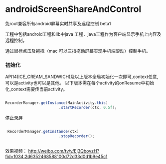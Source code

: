 # androidScreenShareAndControl
免root兼容所有android屏幕实时共享及远程控制 beta1

工程中包括android工程和lib中java 工程，java工程作为客户端显示手机上内容及远程控制，

通过鼠标点击及拖拽（mac 可以三指拖动屏幕实现手机端滚动）控制手机。


### 初始化

 API14(ICE_CREAM_SANDWICH)及以上版本全局初始化一次即可,context任意,可以是activity也可以是其他。
 以下版本需在每个activity的onResume中初始化,context需要传当前activity。
 
```java

RecorderManager.getInstance(MainActivity.this)
                        .startRecorder(ctx, 0.5f);

```

停止录屏

```java

 RecorderManager.getInstance(ctx)
                        .stopRecorder();
                        
```



效果视频：
http://weibo.com/tv/v/Ej3QbovzH?fid=1034:2d6352468588100d72d33d0d1b9e45c1
